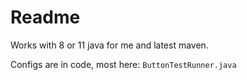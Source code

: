 # Readme
Works with 8 or 11 java for me and latest maven.

Configs are in code, most here: `ButtonTestRunner.java`